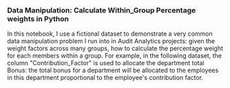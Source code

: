 ### Data Manipulation: Calculate Within_Group Percentage weights in Python
In this notebook, I use a fictional dataset to demonstrate a very common data manipulation problem I run into in Audit Analytics projects: given the weight factors across many groups, how to calculate the percentage weight for each members within a group. For example, in the following dataset, the column "Contribution_Factor" is used to allocate the department total Bonus: the total bonus for a department will be allocated to the employees in this department proportional to the employee's contribution factor. 
